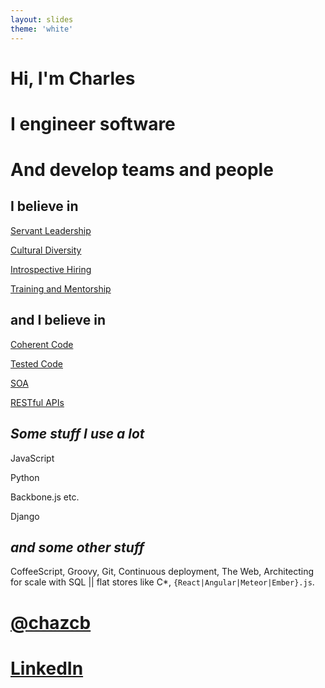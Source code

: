 ```yaml
---
layout: slides
theme: 'white'
---
```


# Hi, I'm Charles


# I engineer software


# And develop teams and people


## I believe in
[Servant Leadership](servant.html)

[Cultural Diversity](culture.html)

[Introspective Hiring](hiring.html)

[Training and Mentorship](mentorship.html)


## and I believe in
[Coherent Code](kiss.html)

[Tested Code](testing.html)

[SOA](soa.html)

[RESTful APIs](rest.html)


## *Some stuff I use a lot*
JavaScript

Python

Backbone.js etc.

Django


## *and some other stuff*
CoffeeScript,
Groovy,
Git,
Continuous deployment,
The Web,
Architecting for scale with SQL || flat stores like C\*,
`{React|Angular|Meteor|Ember}.js`.


# [@chazcb](https://twitter.com/chazcb)
# [LinkedIn](https://linkedin.com/in/chazcb)
